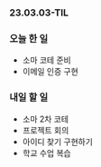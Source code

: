 ### 23.03.03-TIL
### 오늘 한 일
- 소마 코테 준비
- 이메일 인증 구현

### 내일 할 일
- 소마 2차 코테
- 프로젝트 회의
- 아이디 찾기 구현하기 
- 학교 수업 복습
